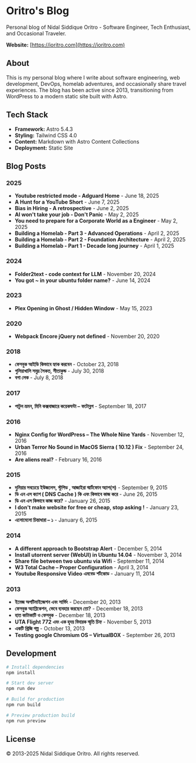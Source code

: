 # Oritro's Blog

Personal blog of Nidal Siddique Oritro - Software Engineer, Tech Enthusiast, and Occasional Traveler.

**Website:** [https://ioritro.com](https://ioritro.com)

## About

This is my personal blog where I write about software engineering, web development, DevOps, homelab adventures, and occasionally share travel experiences. The blog has been active since 2013, transitioning from WordPress to a modern static site built with Astro.

## Tech Stack

- **Framework:** Astro 5.4.3
- **Styling:** Tailwind CSS 4.0
- **Content:** Markdown with Astro Content Collections
- **Deployment:** Static Site

## Blog Posts

### 2025
- **Youtube restricted mode - Adguard Home** - June 18, 2025
- **A Hunt for a YouTube Short** - June 7, 2025
- **Bias in Hiring - A retrospective** - June 2, 2025
- **AI won't take your job - Don't Panic** - May 2, 2025
- **You need to prepare for a Corporate World as a Engineer** - May 2, 2025
- **Building a Homelab - Part 3 - Advanced Operations** - April 2, 2025
- **Building a Homelab - Part 2 - Foundation Architecture** - April 2, 2025
- **Building a Homelab - Part 1 - Decade long journey** - April 1, 2025

### 2024
- **Folder2text - code context for LLM** - November 20, 2024
- **You got ~ in your ubuntu folder name?** - June 14, 2024

### 2023
- **Plex Opening in Ghost / Hidden Window** - May 15, 2023

### 2020
- **Webpack Encore jQuery not defined** - November 20, 2020

### 2018
- **ফেসবুক আইডি কিভাবে হ্যাক করবেন** - October 23, 2018
- **গুলিয়াখালি সমুদ্র সৈকত, সীতাকুন্ড** - July 30, 2018
- **বগা লেক** - July 8, 2018

### 2017
- **পাটুল ভ্রমন, মিনি কক্সবাজারে কয়েকঘন্টা – ফটোব্লগ** - September 18, 2017

### 2016
- **Nginx Config for WordPress – The Whole Nine Yards** - November 12, 2016
- **Urban Terror No Sound in MacOS Sierra ( 10.12 ) Fix** - September 24, 2016
- **Are aliens real?** - February 16, 2016

### 2015
- **দুনিয়ার সবচেয়ে ইউজলেস, স্টুপিড , আজাইরা স্মার্টফোন অ্যাপ(স)** - September 9, 2015
- **ডি এন এস ক্যাশ ( DNS Cache ) কি এবং কিভাবে কাজ করে** - June 26, 2015
- **ডি এন এস কিভাবে কাজ করে?** - January 26, 2015
- **I don't make website for free or cheap, stop asking !** - January 23, 2015
- **এলোমেলো চিন্তাধারা – ১** - January 6, 2015

### 2014
- **A different approach to Bootstrap Alert** - December 5, 2014
- **Install utorrent server (WebUI) in Ubuntu 14.04** - November 3, 2014
- **Share file between two ubuntu via Wifi** - September 11, 2014
- **W3 Total Cache – Proper Configuration** - April 3, 2014
- **Youtube Responsive Video এমবেড শর্টকোড** - January 11, 2014

### 2013
- **ইমেজ অপটিমাইজেশন এবং সার্ভিং** - December 20, 2013
- **ফেসবুক অ্যাপ্লিকেশন, ভেবে ব্যবহার করছেন তো?** - December 18, 2013
- **হাত কাটাকাটি ও ফেসবুক** - December 18, 2013
- **UTA Flight 772 এবং এক হৃদয় বিদারক স্মৃতি চিহ্ন** - November 5, 2013
- **একটি থ্রিজি গল্প** - October 13, 2013
- **Testing google Chromium OS – VirtualBOX** - September 26, 2013

## Development

```bash
# Install dependencies
npm install

# Start dev server
npm run dev

# Build for production
npm run build

# Preview production build
npm run preview
```

## License

© 2013-2025 Nidal Siddique Oritro. All rights reserved.